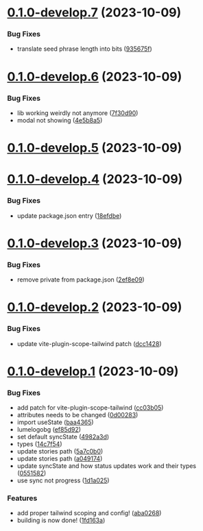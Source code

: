 # [0.1.0-develop.7](https://git.lumeweb.com/LumeWeb/sdk/compare/v0.1.0-develop.6...v0.1.0-develop.7) (2023-10-09)


### Bug Fixes

* translate seed phrase length into bits ([935675f](https://git.lumeweb.com/LumeWeb/sdk/commit/935675f7e8a33f87459d7fe817d260495948075b))

# [0.1.0-develop.6](https://git.lumeweb.com/LumeWeb/sdk/compare/v0.1.0-develop.5...v0.1.0-develop.6) (2023-10-09)


### Bug Fixes

* lib working weirdly not anymore ([7f30d90](https://git.lumeweb.com/LumeWeb/sdk/commit/7f30d9091a4f07b5b0d692c3fdaeebd0001a29e5))
* modal not showing ([4e5b8a5](https://git.lumeweb.com/LumeWeb/sdk/commit/4e5b8a5eab0f7fb6dd9f62b3304724a327024426))

# [0.1.0-develop.5](https://git.lumeweb.com/LumeWeb/sdk/compare/v0.1.0-develop.4...v0.1.0-develop.5) (2023-10-09)

# [0.1.0-develop.4](https://git.lumeweb.com/LumeWeb/sdk/compare/v0.1.0-develop.3...v0.1.0-develop.4) (2023-10-09)


### Bug Fixes

* update package.json entry ([18efdbe](https://git.lumeweb.com/LumeWeb/sdk/commit/18efdbe39dcb1126b798dd35217611cefcc605d0))

# [0.1.0-develop.3](https://git.lumeweb.com/LumeWeb/sdk/compare/v0.1.0-develop.2...v0.1.0-develop.3) (2023-10-09)


### Bug Fixes

* remove private from package.json ([2ef8e09](https://git.lumeweb.com/LumeWeb/sdk/commit/2ef8e09346c81af4ce4b6971a11d6d0905a7de3f))

# [0.1.0-develop.2](https://git.lumeweb.com/LumeWeb/sdk/compare/v0.1.0-develop.1...v0.1.0-develop.2) (2023-10-09)


### Bug Fixes

* update vite-plugin-scope-tailwind patch ([dcc1428](https://git.lumeweb.com/LumeWeb/sdk/commit/dcc1428743dd3be867166dd326bb48c086337034))

# [0.1.0-develop.1](https://git.lumeweb.com/LumeWeb/sdk/compare/v0.0.1...v0.1.0-develop.1) (2023-10-09)


### Bug Fixes

* add patch for vite-plugin-scope-tailwind ([cc03b05](https://git.lumeweb.com/LumeWeb/sdk/commit/cc03b056e358519be9ec771893b61b25b32eed87))
* attributes needs to be changed ([0d00283](https://git.lumeweb.com/LumeWeb/sdk/commit/0d00283ba1dab7b3ae06bb665d9f550abbd329a4))
* import useState ([baa4365](https://git.lumeweb.com/LumeWeb/sdk/commit/baa4365abb37a931f46dab957a748e54ac506faa))
* lumelogobg ([ef85d92](https://git.lumeweb.com/LumeWeb/sdk/commit/ef85d921a6abd9d5788257af2d8aec52157d01e6))
* set default syncState ([4982a3d](https://git.lumeweb.com/LumeWeb/sdk/commit/4982a3dd1a8ba932c3ab4f4427aadeba6295b22f))
* types ([14c7f54](https://git.lumeweb.com/LumeWeb/sdk/commit/14c7f5401b338f1aacee19019d9e299bb5f87b1d))
* update stories path ([5a7c0b0](https://git.lumeweb.com/LumeWeb/sdk/commit/5a7c0b01b062a4ace0a66c11436339f70f6a8963))
* update stories path ([a049174](https://git.lumeweb.com/LumeWeb/sdk/commit/a04917449ef442ca20eb1cb257ab18188972c7ad))
* update syncState and how status updates work and their types ([0551582](https://git.lumeweb.com/LumeWeb/sdk/commit/05515828877bddf435eaf44108793f156302b8c0))
* use sync not progress ([1d1a025](https://git.lumeweb.com/LumeWeb/sdk/commit/1d1a02527b83d9d0892664755ec28b3ae13e3aba))


### Features

* add proper tailwind scoping and config! ([aba0268](https://git.lumeweb.com/LumeWeb/sdk/commit/aba02687dba803d53ecedb77155dca3945f53f1d))
* building is now done! ([1fd163a](https://git.lumeweb.com/LumeWeb/sdk/commit/1fd163afc879fbf1d307247e6d87cda4e0255c55))
